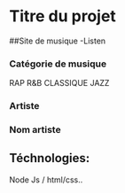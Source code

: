 
# Titre du projet
##Site de musique -Listen

### Catégorie de musique

  RAP
  R&B
  CLASSIQUE
  JAZZ
  
 ### Artiste
### Nom artiste


 ## Téchnologies:

 Node Js / html/css..
